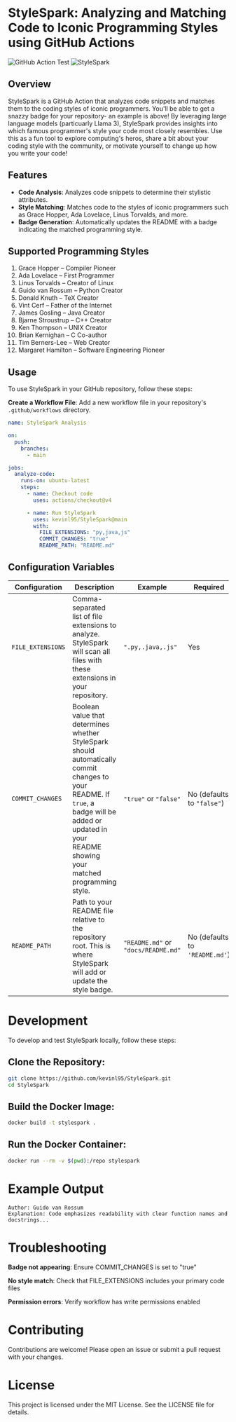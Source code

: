 # StyleSpark: Analyzing and Matching Code to Iconic Programming Styles using GitHub Actions

![GitHub Action Test](https://github.com/actions/hello-world-docker-action/actions/workflows/ci.yml/badge.svg)
![StyleSpark](https://img.shields.io/badge/Guido%20van%20Rossum-Guido%20van%20Rossum?style=flat&label=StyleSpark&labelColor=%232111a4&color=%23CFD8DC)

## Overview

StyleSpark is a GitHub Action that analyzes code snippets and matches them to the coding styles of iconic programmers. You'll be able to get a snazzy badge for your repository- an example is above! By leveraging large language models (particuarly Llama 3), StyleSpark provides insights into which famous programmer's style your code most closely resembles. Use this as a fun tool to explore computing's heros, share a bit about your coding style with the community, or motivate yourself to change up how you write your code!

## Features

- **Code Analysis**: Analyzes code snippets to determine their stylistic attributes.
- **Style Matching**: Matches code to the styles of iconic programmers such as Grace Hopper, Ada Lovelace, Linus Torvalds, and more.
- **Badge Generation**: Automatically updates the README with a badge indicating the matched programming style.

## Supported Programming Styles

1. Grace Hopper – Compiler Pioneer
2. Ada Lovelace – First Programmer
3. Linus Torvalds – Creator of Linux
4. Guido van Rossum – Python Creator
5. Donald Knuth – TeX Creator
6. Vint Cerf – Father of the Internet
7. James Gosling – Java Creator
8. Bjarne Stroustrup – C++ Creator
9. Ken Thompson – UNIX Creator
10. Brian Kernighan – C Co-author
11. Tim Berners-Lee – Web Creator
12. Margaret Hamilton – Software Engineering Pioneer

## Usage

To use StyleSpark in your GitHub repository, follow these steps:

**Create a Workflow File**: Add a new workflow file in your repository's `.github/workflows` directory.

```yaml
name: StyleSpark Analysis

on:
  push:
    branches:
      - main

jobs:
  analyze-code:
    runs-on: ubuntu-latest
    steps:
      - name: Checkout code
        uses: actions/checkout@v4

      - name: Run StyleSpark
        uses: kevinl95/StyleSpark@main
        with:
          FILE_EXTENSIONS: "py,java,js"
          COMMIT_CHANGES: "true"
          README_PATH: "README.md"
```

## Configuration Variables

| Configuration | Description | Example | Required |
|--------------|-------------|---------|----------|
| `FILE_EXTENSIONS` | Comma-separated list of file extensions to analyze. StyleSpark will scan all files with these extensions in your repository. | `".py,.java,.js"` | Yes |
| `COMMIT_CHANGES` | Boolean value that determines whether StyleSpark should automatically commit changes to your README. If `true`, a badge will be added or updated in your README showing your matched programming style. | `"true"` or `"false"` | No (defaults to `"false"`) |
| `README_PATH` | Path to your README file relative to the repository root. This is where StyleSpark will add or update the style badge. | `"README.md"` or `"docs/README.md"` | No (defaults to `'README.md'`) |

# Development

To develop and test StyleSpark locally, follow these steps:

## Clone the Repository:

```bash
git clone https://github.com/kevinl95/StyleSpark.git
cd StyleSpark
```

## Build the Docker Image:

```bash
docker build -t stylespark .
```

## Run the Docker Container:

```bash
docker run --rm -v $(pwd):/repo stylespark
```

# Example Output
```
Author: Guido van Rossum
Explanation: Code emphasizes readability with clear function names and docstrings...
```
# Troubleshooting
**Badge not appearing**: Ensure COMMIT_CHANGES is set to "true"

**No style match**: Check that FILE_EXTENSIONS includes your primary code files

**Permission errors**: Verify workflow has write permissions enabled

# Contributing

Contributions are welcome! Please open an issue or submit a pull request with your changes.

# License
This project is licensed under the MIT License. See the LICENSE file for details.